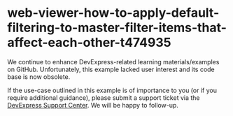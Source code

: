 
# web-viewer-how-to-apply-default-filtering-to-master-filter-items-that-affect-each-other-t474935

We continue to enhance DevExpress-related learning materials/examples on GitHub. Unfortunately, this example lacked user interest and its code base is now obsolete.

If the use-case outlined in this example is of importance to you (or if you require additional guidance), please submit a support ticket via the [DevExpress Support Center](https://supportcenter.devexpress.com/ticket/create?followUpTo=T474935). We will be happy to follow-up.